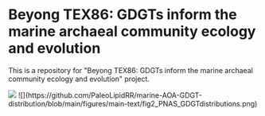 # Beyong TEX86: GDGTs inform the marine archaeal community ecology and evolution
This is a repository for "Beyong TEX86: GDGTs inform the marine archaeal community ecology and evolution" project.

<img src="https://drive.google.com/uc?id=1-CY83cJMyFjjXTnronVtwdUgdCOukcSL&authuser=rrattan%40tamu.edu&usp=drive_fs" width="800">
![](https://github.com/PaleoLipidRR/marine-AOA-GDGT-distribution/blob/main/figures/main-text/fig2_PNAS_GDGTdistributions.png)
